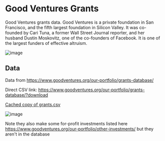 # Good Ventures Grants

Good Ventures grants data. Good Ventures is a private foundation in San Francisco, and the fifth largest foundation in Silicon Valley. It was co-founded by Cari Tuna, a former Wall Street Journal reporter, and her husband Dustin Moskovitz, one of the co-founders of Facebook. It is one of the largest funders of effective altruism.

![image](https://github.com/user-attachments/assets/5533eef4-9410-48fe-8434-c73329fd78f5)

## Data

Data from https://www.goodventures.org/our-portfolio/grants-database/

Direct CSV link: https://www.goodventures.org/our-portfolio/grants-database/?download

[Cached copy of grants.csv](https://github.com/user-attachments/files/18094425/grants.csv)

![image](https://github.com/user-attachments/assets/2e83c6e9-8f9c-4f65-a06b-c5e66aaf0706)

Note they also make some for-profit investments listed here https://www.goodventures.org/our-portfolio/other-investments/ but they aren't in the database

